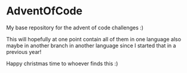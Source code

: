 # AdventOfCode


My base repository for the advent of code challenges :)

This will hopefully at one point contain all of them in one language
also maybe in another branch in another language since I started that in a
previous year!

Happy christmas time to whoever finds this :)